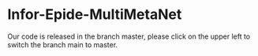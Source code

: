 # Infor-Epide-MultiMetaNet
Our code is released in the branch master, please click on the upper left to switch the branch main to master. 

